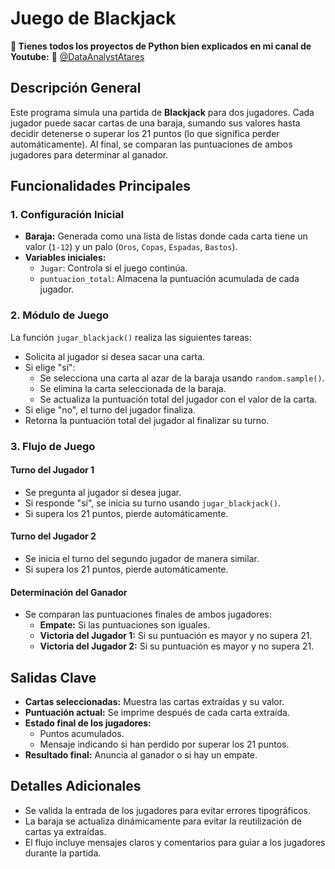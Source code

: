 ﻿# Juego de Blackjack

**📢 Tienes todos los proyectos de Python bien explicados en mi canal de Youtube:**
 🔗 [@DataAnalystAtares](https://www.youtube.com/@DataAnalystAtares)

## Descripción General

Este programa simula una partida de **Blackjack** para dos jugadores. Cada jugador puede sacar cartas de una baraja, sumando sus valores hasta decidir detenerse o superar los 21 puntos (lo que significa perder automáticamente). Al final, se comparan las puntuaciones de ambos jugadores para determinar al ganador.

## Funcionalidades Principales

### 1. Configuración Inicial

-   **Baraja:** Generada como una lista de listas donde cada carta tiene un valor (`1-12`) y un palo (`Oros`, `Copas`, `Espadas`, `Bastos`).
-   **Variables iniciales:**
    -   `Jugar`: Controla si el juego continúa.
    -   `puntuacion_total`: Almacena la puntuación acumulada de cada jugador.

### 2. Módulo de Juego

La función `jugar_blackjack()` realiza las siguientes tareas:

-   Solicita al jugador si desea sacar una carta.
-   Si elige "sí":
    -   Se selecciona una carta al azar de la baraja usando `random.sample()`.
    -   Se elimina la carta seleccionada de la baraja.
    -   Se actualiza la puntuación total del jugador con el valor de la carta.
-   Si elige "no", el turno del jugador finaliza.
-   Retorna la puntuación total del jugador al finalizar su turno.

### 3. Flujo de Juego

#### Turno del Jugador 1

-   Se pregunta al jugador si desea jugar.
-   Si responde "sí", se inicia su turno usando `jugar_blackjack()`.
-   Si supera los 21 puntos, pierde automáticamente.

#### Turno del Jugador 2

-   Se inicia el turno del segundo jugador de manera similar.
-   Si supera los 21 puntos, pierde automáticamente.

#### Determinación del Ganador

-   Se comparan las puntuaciones finales de ambos jugadores:
    -   **Empate:** Si las puntuaciones son iguales.
    -   **Victoria del Jugador 1:** Si su puntuación es mayor y no supera 21.
    -   **Victoria del Jugador 2:** Si su puntuación es mayor y no supera 21.

## Salidas Clave

-   **Cartas seleccionadas:** Muestra las cartas extraídas y su valor.
-   **Puntuación actual:** Se imprime después de cada carta extraída.
-   **Estado final de los jugadores:**
    -   Puntos acumulados.
    -   Mensaje indicando si han perdido por superar los 21 puntos.
-   **Resultado final:** Anuncia al ganador o si hay un empate.

## Detalles Adicionales

-   Se valida la entrada de los jugadores para evitar errores tipográficos.
-   La baraja se actualiza dinámicamente para evitar la reutilización de cartas ya extraídas.
-   El flujo incluye mensajes claros y comentarios para guiar a los jugadores durante la partida.
